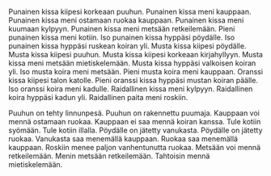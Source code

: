 Punainen kissa kiipesi korkeaan puuhun.
Punainen kissa meni kauppaan.
Punainen kissa meni ostamaan ruokaa kauppaan.
Punainen kissa meni kuumaan kylpyyn.
Punainen kissa meni metsään retkeilemään.
Pieni punainen kissa meni kotiin.
Iso punainen kissa hyppäsi pöydälle.
Iso punainen kissa hyppäsi ruskean koiran yli.
Musta kissa kiipesi pöydälle.
Musta kissa kiipesi puuhun.
Musta kissa kiipesi korkeaan kirjahyllyyn.
Musta kissa meni metsään mietiskelemään.
Musta kissa hyppäsi valkoisen koiran yli.
Iso musta koira meni metsään.
Pieni musta koira meni kauppaan.
Oranssi kissa kiipesi talon katolle.
Pieni oranssi kissa hyppäsi mustan koiran päälle.
Iso oranssi koira meni kadulle.
Raidallinen kissa meni kylpyyn.
Raidallinen koira hyppäsi kadun yli.
Raidallinen paita meni roskiin.

Puuhun on tehty linnunpesä.
Puuhun on rakennettu puumaja.
Kauppaan voi mennä ostamaan ruokaa.
Kauppaan ei saa mennä koiran kanssa.
Tule kotiin syömään.
Tule kotiin illalla.
Pöydälle on jätetty vanukasta.
Pöydälle on jätetty ruokaa.
Vanukasta saa menemällä kauppaan.
Ruokaa saa menemällä kauppaan.
Roskiin menee paljon vanhentunutta ruokaa.
Metsään voi mennä retkeilemään.
Menin metsään retkeilemään.
Tahtoisin mennä mietiskelemään.
